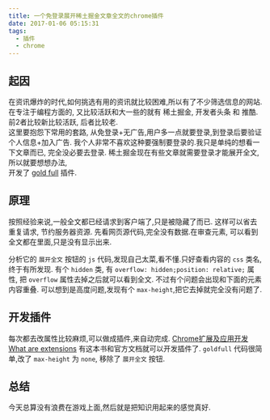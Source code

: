 ```yaml
---
title: 一个免登录展开稀土掘金文章全文的chrome插件
date: 2017-01-06 05:15:31
tags:
  - 插件
  - chrome
---
```


## 起因  
在资讯爆炸的时代,如何挑选有用的资讯就比较困难,所以有了不少筛选信息的网站.    
在专注于编程方面的, 又比较活跃和大一些的就有 稀土掘金, 开发者头条 和 推酷.    
前2者比较新比较活跃, 后者比较老.   
这里要抱怨下常用的套路, 从免登录+无广告,用户多一点就要登录,到登录后要验证个人信息+加入广告.
我个人非常不喜欢这种要强制要登录的.我只是单纯的想看一下文章而已, 完全没必要去登录.
稀土掘金现在有些文章就需要登录才能展开全文, 所以就要想想办法,    
开发了 [gold full](https://github.com/dust8/goldfull) 插件.

## 原理
按照经验来说,一般全文都已经请求到客户端了,只是被隐藏了而已. 这样可以省去重复请求, 节约服务器资源.
先看网页源代码,完全没有数据.在审查元素, 可以看到全文都在里面,只是没有显示出来.    

分析它的 `展开全文` 按钮的 `js` 代码,发现自己太菜,看不懂.只好查看内容的 `css` 类名,
终于有所发现. 有个 `hidden` 类, 有 `overflow: hidden;position: relative;` 属性,
把 `overflow` 属性去掉之后就可以看到全文. 不过有个问题会出现和下面的元素内容重叠.
可以想到是高度问题,发现有个 `max-height`,把它去掉就完全没有问题了.


## 开发插件
每次都去改属性比较麻烦,可以做成插件,来自动完成.
[Chrome扩展及应用开发](http://www.ituring.com.cn/book/1421)
[What are extensions](https://developer.chrome.com/extensions)
有这本书和官方文档就可以开发插件了.
`goldfull` 代码很简单,改了 `max-height` 为 `none`, 移除了 `展开全文` 按钮.

## 总结
今天总算没有浪费在游戏上面,然后就是把知识用起来的感觉真好.
